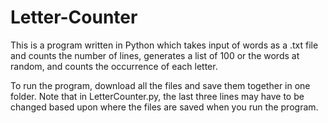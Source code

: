 # Letter-Counter
This is a program written in Python which takes input of words as a .txt file and counts the number of lines, generates a list of 100 or the words at random, and counts the occurrence of each letter. 

To run the program, download all the files and save them together in one folder. Note that in LetterCounter.py, the last three lines may have to be changed based upon where the files are saved when you run the program.
